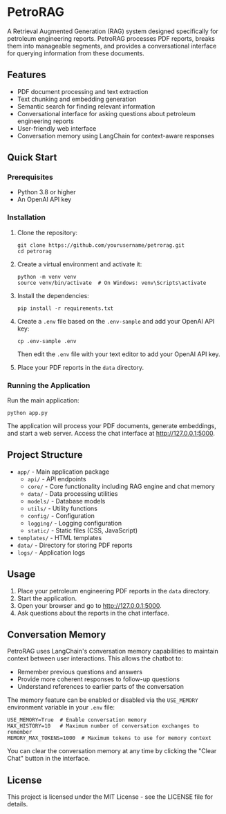 # PetroRAG

A Retrieval Augmented Generation (RAG) system designed specifically for petroleum engineering reports. PetroRAG processes PDF reports, breaks them into manageable segments, and provides a conversational interface for querying information from these documents.

## Features

- PDF document processing and text extraction
- Text chunking and embedding generation
- Semantic search for finding relevant information
- Conversational interface for asking questions about petroleum engineering reports
- User-friendly web interface
- Conversation memory using LangChain for context-aware responses

## Quick Start

### Prerequisites

- Python 3.8 or higher
- An OpenAI API key

### Installation

1. Clone the repository:
   ```
   git clone https://github.com/yourusername/petrorag.git
   cd petrorag
   ```

2. Create a virtual environment and activate it:
   ```
   python -m venv venv
   source venv/bin/activate  # On Windows: venv\Scripts\activate
   ```

3. Install the dependencies:
   ```
   pip install -r requirements.txt
   ```

4. Create a `.env` file based on the `.env-sample` and add your OpenAI API key:
   ```
   cp .env-sample .env
   ```
   Then edit the `.env` file with your text editor to add your OpenAI API key.

5. Place your PDF reports in the `data` directory.

### Running the Application

Run the main application:
```
python app.py
```

The application will process your PDF documents, generate embeddings, and start a web server. Access the chat interface at http://127.0.0.1:5000.

## Project Structure

- `app/` - Main application package
  - `api/` - API endpoints
  - `core/` - Core functionality including RAG engine and chat memory
  - `data/` - Data processing utilities
  - `models/` - Database models
  - `utils/` - Utility functions
  - `config/` - Configuration
  - `logging/` - Logging configuration
  - `static/` - Static files (CSS, JavaScript)
- `templates/` - HTML templates
- `data/` - Directory for storing PDF reports
- `logs/` - Application logs

## Usage

1. Place your petroleum engineering PDF reports in the `data` directory.
2. Start the application.
3. Open your browser and go to http://127.0.0.1:5000.
4. Ask questions about the reports in the chat interface.

## Conversation Memory

PetroRAG uses LangChain's conversation memory capabilities to maintain context between user interactions. This allows the chatbot to:

- Remember previous questions and answers
- Provide more coherent responses to follow-up questions
- Understand references to earlier parts of the conversation

The memory feature can be enabled or disabled via the `USE_MEMORY` environment variable in your `.env` file:

```
USE_MEMORY=True  # Enable conversation memory
MAX_HISTORY=10   # Maximum number of conversation exchanges to remember
MEMORY_MAX_TOKENS=1000  # Maximum tokens to use for memory context
```

You can clear the conversation memory at any time by clicking the "Clear Chat" button in the interface.

## License

This project is licensed under the MIT License - see the LICENSE file for details. 